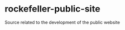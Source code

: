 rockefeller-public-site
=======================

Source related to the development of the public website
